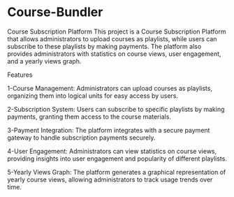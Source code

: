 # Course-Bundler
Course Subscription Platform
This project is a Course Subscription Platform that allows administrators to upload courses as playlists, while users can subscribe to these playlists by making payments. The platform also provides administrators with statistics on course views, user engagement, and a yearly views graph.

Features

1-Course Management: Administrators can upload courses as playlists, organizing them into logical units for easy access by users.

2-Subscription System: Users can subscribe to specific playlists by making payments, granting them access to the course materials.

3-Payment Integration: The platform integrates with a secure payment gateway to handle subscription payments securely.

4-User Engagement: Administrators can view statistics on course views, providing insights into user engagement and popularity of different playlists.

5-Yearly Views Graph: The platform generates a graphical representation of yearly course views, allowing administrators to track usage trends over time.
